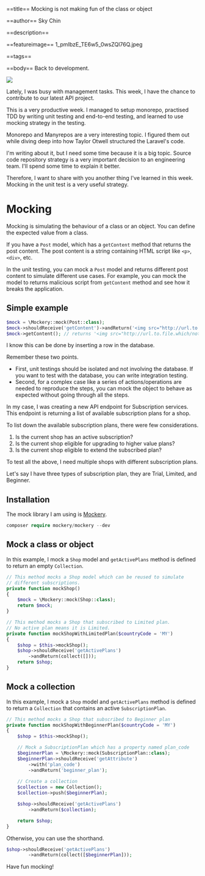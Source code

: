 ==title==
Mocking is not making fun of the class or object

==author==
Sky Chin

==description==

==featureimage==
1_pmIbzE_TE6w5_0wsZQI76Q.jpeg

==tags==

==body==
Back to development.

![](/images/52491528_1751003725000852_8532183389404562976_n.jpg)

Lately, I was busy with management tasks. This week, I have the chance to contribute to our latest API project.

This is a very productive week. I managed to setup monorepo, practised TDD by writing unit testing and end-to-end testing, and learned to use mocking strategy in the testing.

Monorepo and Manyrepos are a very interesting topic. I figured them out while diving deep into how Taylor Otwell structured the Laravel's code.

I'm writing about it, but I need some time because it is a big topic. Source code repository strategy is a very important decision to an engineering team. I'll spend some time to explain it better.

Therefore, I want to share with you another thing I've learned in this week. Mocking in the unit test is a very useful strategy.

# Mocking

Mocking is simulating the behaviour of a class or an object. You can define the expected value from a class.

If you have a `Post` model, which has a `getContent` method that returns the post content. The post content is a string containing HTML script like `<p>`, `<div>`, etc.

In the unit testing, you can mock a `Post` model and returns different post content to simulate different use cases. For example, you can mock the model to returns malicious script from `getContent` method and see how it breaks the application.

## Simple example

~~~ php
$mock = \Mockery::mock(Post::class);
$mock->shouldReceive('getContent')->andReturn('<img src="http://url.to.file.which/not.exist" onerror=alert(document.cookie);>');
$mock->getContent(); // returns '<img src="http://url.to.file.which/not.exist" onerror=alert(document.cookie);>'
~~~

I know this can be done by inserting a row in the database.

Remember these two points. 

- First, unit testings should be isolated and not involving the database. If you want to test with the database, you can write integration testing. 
- Second, for a complex case like a series of actions/operations are needed to reproduce the steps, you can mock the object to behave as expected without going through all the steps.

In my case, I was creating a new API endpoint for Subscription services. This endpoint is returning a list of available subscription plans for a shop.

To list down the available subscription plans, there were few considerations.
 
1. Is the current shop has an active subscription?
2. Is the current shop eligible for upgrading to higher value plans?
3. Is the current shop eligible to extend the subscribed plan?

To test all the above, I need multiple shops with different subscription plans.
 
Let's say I have three types of subscription plan, they are Trial, Limited, and Beginner.

## Installation

The mock library I am using is [Mockery](http://docs.mockery.io/en/latest/index.html).

~~~ php
composer require mockery/mockery --dev
~~~

## Mock a class or object

In this example, I mock a `Shop` model and `getActivePlans` method is defined to return an empty `Collection`.

~~~ php
// This method mocks a Shop model which can be reused to simulate
// different subscriptions.
private function mockShop()
{
    $mock = \Mockery::mock(Shop::class);
    return $mock;
}

// This method mocks a Shop that subscribed to Limited plan. 
// No active plan means it is Limited.
private function mockShopWithLimitedPlan($countryCode = 'MY')
{
    $shop = $this->mockShop();
    $shop->shouldReceive('getActivePlans')
        ->andReturn(collect([]));
    return $shop;
}
~~~

## Mock a collection

In this example, I mock a `Shop` model and `getActivePlans` method is defined to return a `Collection` that contains an active `SubscriptionPlan`.
  
~~~ php
// This method mocks a Shop that subscribed to Beginner plan
private function mockShopWithBeginnerPlan($countryCode = 'MY')
{
    $shop = $this->mockShop();

    // Mock a SubscriptionPlan which has a property named plan_code
    $beginnerPlan = \Mockery::mock(SubscriptionPlan::class);
    $beginnerPlan->shouldReceive('getAttribute')
        ->with('plan_code')
        ->andReturn('beginner_plan');
    
    // Create a collection
    $collection = new Collection();
    $collection->push($beginnerPlan);

    $shop->shouldReceive('getActivePlans')
        ->andReturn($collection);

    return $shop;
}
~~~

Otherwise, you can use the shorthand.

~~~ php
$shop->shouldReceive('getActivePlans')
        ->andReturn(collect([$beginnerPlan]));
~~~

Have fun mocking!

